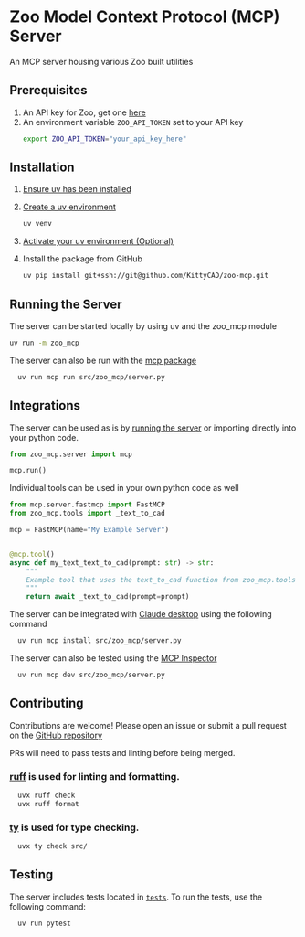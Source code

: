 # Zoo Model Context Protocol (MCP) Server

An MCP server housing various Zoo built utilities

## Prerequisites

1. An API key for Zoo, get one [here](https://zoo.dev/account)
2. An environment variable `ZOO_API_TOKEN` set to your API key
    ```bash
    export ZOO_API_TOKEN="your_api_key_here"
    ```

## Installation

1. [Ensure uv has been installed](https://docs.astral.sh/uv/getting-started/installation/)

2. [Create a uv environment](https://docs.astral.sh/uv/pip/environments/)
    ```bash
    uv venv
    ```

3. [Activate your uv environment (Optional)](https://docs.astral.sh/uv/pip/environments/#using-a-virtual-environment)

4. Install the package from GitHub
    ```bash
    uv pip install git+ssh://git@github.com/KittyCAD/zoo-mcp.git
    ```

## Running the Server

The server can be started locally by using uv and the zoo_mcp module
```bash
uv run -m zoo_mcp
```

The server can also be run with the [mcp package](https://github.com/modelcontextprotocol/python-sdk)
```bash
  uv run mcp run src/zoo_mcp/server.py
```

## Integrations

The server can be used as is by [running the server](#running-the-server) or importing directly into your python code.
```python
from zoo_mcp.server import mcp

mcp.run()
```

Individual tools can be used in your own python code as well

```python
from mcp.server.fastmcp import FastMCP
from zoo_mcp.tools import _text_to_cad

mcp = FastMCP(name="My Example Server")


@mcp.tool()
async def my_text_text_to_cad(prompt: str) -> str:
    """
    Example tool that uses the text_to_cad function from zoo_mcp.tools
    """
    return await _text_to_cad(prompt=prompt)
```

The server can be integrated with [Claude desktop](https://claude.ai/download) using the following command
```bash 
  uv run mcp install src/zoo_mcp/server.py
```

The server can also be tested using the [MCP Inspector](https://modelcontextprotocol.io/legacy/tools/inspector#python)
```bash
  uv run mcp dev src/zoo_mcp/server.py
```

## Contributing

Contributions are welcome! Please open an issue or submit a pull request on the [GitHub repository](https://github.com/KittyCAD/zoo-mcp)

PRs will need to pass tests and linting before being merged.

### [ruff](https://docs.astral.sh/ruff/) is used for linting and formatting.
```bash
  uvx ruff check
  uvx ruff format
```

### [ty](https://docs.astral.sh/ty/) is used for type checking.
```bash
  uvx ty check src/
```

## Testing

The server includes tests located in [`tests`](`tests`). To run the tests, use the following command:
```bash
  uv run pytest
```